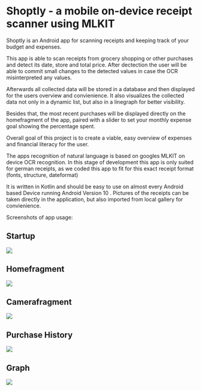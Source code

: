 <h1> Shoptly - a mobile on-device receipt scanner using MLKIT </h1>

Shoptly is an Android app for scanning receipts and keeping track of your budget and expenses.

This app is able to scan receipts from grocery shopping or other purchases and detect its date, store and total price. After dectection the user will be able to commit small changes to the detected values in case the OCR misinterpreted any values.

Afterwards all collected data will be stored in a database and then displayed for the users overview and convienience. It also visualizes the collected data not only in a dynamic list, but also in a linegraph for better visibility.

Besides that, the most recent purchases will be displayed directly on the homefragment of the app, paired with a slider to set your monthly expense goal showing the percentage spent.

Overall goal of this project is to create a viable, easy overview of expenses and financial literacy for the user. 

The apps recognition of natural language is based on googles MLKIT on device OCR recognition.
In this stage of development this app is only suited for german receipts, as we coded this app to fit for this exact receipt format (fonts, structure, dateformat)

It is written in Kotlin and should be easy to use on almost every Android based Device running Android Version 10 . 
Pictures of the receipts can be taken directly in the application, but also imported from local gallery for convienience.

Screenshots of app usage:

## Startup
![](https://user-images.githubusercontent.com/83307903/130647167-00944e51-322a-4f09-83e0-b57af543b9ce.gif)


## Homefragment
![](https://user-images.githubusercontent.com/83307903/130647295-c073ca7e-ea2f-48a2-bf48-2edef418ba60.png)






## Camerafragment
![](https://user-images.githubusercontent.com/83307903/130647449-f9bcf4a6-d927-461d-b696-662a41d5d3a4.png)


## Purchase History
![](https://user-images.githubusercontent.com/83307903/130647500-cc935748-3829-4dff-949f-33f830ca7d24.png)


## Graph
![](https://user-images.githubusercontent.com/83307903/130647409-9537ce28-87b4-4af2-b3fd-bdbf1119b47c.png)

